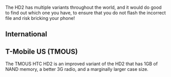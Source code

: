 The HD2 has multiple variants throughout the world, and it would do good to find out which one you have, to ensure that you do not flash the incorrect file and risk bricking your phone!

## International

## T-Mobile US (TMOUS)

The TMOUS HTC HD2 is an improved variant of the HD2 that has 1GB of NAND memory, a better 3G radio, and a marginally larger case size.
